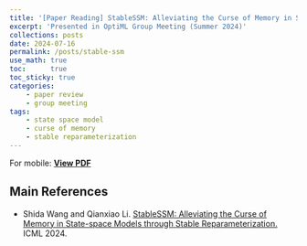 ```yaml
---
title: '[Paper Reading] StableSSM: Alleviating the Curse of Memory in State-space Models through Stable Reparameterization'
excerpt: 'Presented in OptiML Group Meeting (Summer 2024)'
collections: posts
date: 2024-07-16
permalink: /posts/stable-ssm
use_math: true
toc:      true
toc_sticky: true
categories:
    - paper review
    - group meeting
tags:
    - state space model
    - curse of memory
    - stable reparameterization
---
```


<!-- markdownlint-disable MD033 -->
<object data="/files/group_meeting/GroupMeeting240716_HanseulCho_StableSSM.pdf" width="960" height="540" type='application/pdf'></object>
For mobile: [**View PDF**](/files/group_meeting/GroupMeeting240716_HanseulCho_StableSSM.pdf)

## Main References

* Shida Wang and Qianxiao Li. [StableSSM: Alleviating the Curse of Memory in State-space Models through Stable Reparameterization.](https://arxiv.org/abs/2311.14495) ICML 2024.
